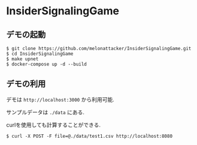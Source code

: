 # InsiderSignalingGame

## デモの起動

```
$ git clone https://github.com/melonattacker/InsiderSignalingGame.git
$ cd InsiderSignalingGame
$ make upnet
$ docker-compose up -d --build
```

## デモの利用
デモは `http://localhost:3000` から利用可能.

サンプルデータは `./data` にある.

curlを使用しても計算することができる.

```
$ curl -X POST -F file=@./data/test1.csv http://localhost:8080
```
